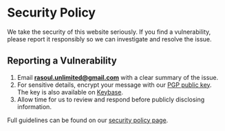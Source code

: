 # Security Policy

We take the security of this website seriously. If you find a vulnerability,
please report it responsibly so we can investigate and resolve the issue.

## Reporting a Vulnerability

1. Email **rasoul.unlimited@gmail.com** with a clear summary of the issue.
2. For sensitive details, encrypt your message with our [PGP public key](assets/keys/rasoulunlimited_pgp.asc). The key is also available on [Keybase](https://keybase.io/rasoulunlimited).
3. Allow time for us to review and respond before publicly disclosing information.

Full guidelines can be found on our [security policy page](https://rasoulunlimited.ir/security.html).